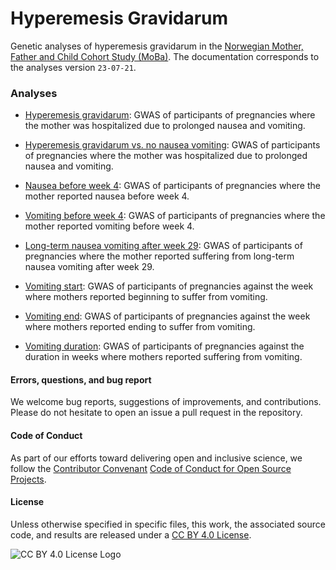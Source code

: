 # Hyperemesis Gravidarum
Genetic analyses of hyperemesis gravidarum in the [Norwegian Mother, Father and Child Cohort Study (MoBa)](https://www.fhi.no/en/ch/studies/moba).
The documentation corresponds to the analyses version `23-07-21`.
### Analyses
- [Hyperemesis gravidarum](docs/23-07-21/hyperemesis_gravidarum_vs_all.md): GWAS of participants of pregnancies where the mother was hospitalized due to prolonged nausea and vomiting.

- [Hyperemesis gravidarum vs. no nausea vomiting](docs/23-07-21/hyperemesis_gravidarum_vs_no_nausea_vomiting.md): GWAS of participants of pregnancies where the mother was hospitalized due to prolonged nausea and vomiting.

- [Nausea before week 4](docs/23-07-21/nausea_before_4w.md): GWAS of participants of pregnancies where the mother reported nausea before week 4.

- [Vomiting before week 4](docs/23-07-21/vomiting_before_4w.md): GWAS of participants of pregnancies where the mother reported vomiting before week 4.

- [Long-term nausea vomiting after week 29](docs/23-07-21/long_term_nausea_vomiting_after_29w.md): GWAS of participants of pregnancies where the mother reported suffering from long-term nausea vomiting after week 29.

- [Vomiting start](docs/23-07-21/vomiting_week_from.md): GWAS of participants of pregnancies against the week where mothers reported beginning to suffer from vomiting.

- [Vomiting end](docs/23-07-21/vomiting_week_to.md): GWAS of participants of pregnancies against the week where mothers reported ending to suffer from vomiting.

- [Vomiting duration](docs/23-07-21/vomiting_duration.md): GWAS of participants of pregnancies against the duration in weeks where mothers reported suffering from vomiting.

#### Errors, questions, and bug report

We welcome bug reports, suggestions of improvements, and contributions. Please do not hesitate to open an issue a pull request in the repository.


#### Code of Conduct

As part of our efforts toward delivering open and inclusive science, we follow the [Contributor Convenant](https://www.contributor-covenant.org/) [Code of Conduct for Open Source Projects](CODE_OF_CONDUCT.md).

#### License

Unless otherwise specified in specific files, this work, the associated source code, and results are released under a [CC BY 4.0 License](https://creativecommons.org/licenses/by/4.0/).

![CC BY 4.0 License Logo](https://i.creativecommons.org/l/by/4.0/88x31.png)


